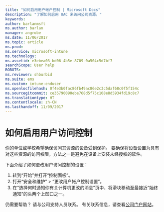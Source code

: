 ```yaml
---
title: "如何启用用户帐户控制 | Microsoft Docs"
description: "了解如何启用 UAC 来访问公司资源。"
keywords: 
author: barlanmsft
ms.author: barlan
manager: angrobe
ms.date: 11/06/2017
ms.topic: article
ms.prod: 
ms.service: microsoft-intune
ms.technology: 
ms.assetid: e3ebea03-bd06-4b5e-8709-0a504c5d7bf7
searchScope: User help
ROBOTS: 
ms.reviewer: shburbid
ms.suite: ems
ms.custom: intune-enduser
ms.openlocfilehash: 0f4e3b0fac86fb49ac86e2c3c5daf68c0f5f154c
ms.sourcegitcommit: ce35790090ebe768d5f75c108e8d5934fd19c8c7
ms.translationtype: HT
ms.contentlocale: zh-CN
ms.lasthandoff: 11/09/2017
---
```

# <a name="how-to-enable-user-access-control"></a>如何启用用户访问控制

你的单位或学校希望确保访问其资源的设备受到保护。 要确保将设备设置为具有对这些资源的访问权限，方法之一是避免在设备上安装未经授权的软件。

下面介绍了如何更改用户访问控制的设置：

1. 转到“开始”并打开“控制面板”。
2. 打开“安全和维护” > “更改用户帐户控制设置”。
3. 在“选择何时通知你有关计算机更改的消息”页中，将滑块移动至最接近“始终通知”的头两个上凹口之一。

仍需要帮助？ 请与公司支持人员联系。 有关联系信息，请查看[公司门户网站](https://portal.manage.microsoft.com)。
